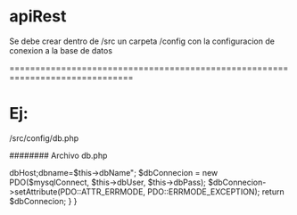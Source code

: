 # apiRest

Se debe crear dentro de /src un carpeta /config con la configuracion de conexion a la base de datos

==============================================================================

# Ej: 

/src/config/db.php

########
Archivo db.php

<?php

class db{

    private $dbHost = "localhost";
    private $dbName = "BDname";

    private $dbUser = "user.bd";
    private $dbPass = "pass.bd";
    
    //conección 
    public function conectDB(){
      $mysqlConnect = "mysql:host=$this->dbHost;dbname=$this->dbName";
      $dbConnecion = new PDO($mysqlConnect, $this->dbUser, $this->dbPass);
      $dbConnecion->setAttribute(PDO::ATTR_ERRMODE, PDO::ERRMODE_EXCEPTION);
      return $dbConnecion;
    }
    
  }

